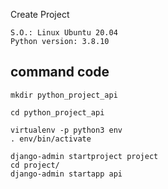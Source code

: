 Create Project

    
    S.O.: Linux Ubuntu 20.04
    Python version: 3.8.10

## command code
    mkdir python_project_api

    cd python_project_api

    virtualenv -p python3 env
    . env/bin/activate

    django-admin startproject project
    cd project/
    django-admin startapp api